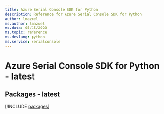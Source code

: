 ```yaml
---
title: Azure Serial Console SDK for Python
description: Reference for Azure Serial Console SDK for Python
author: lmazuel
ms.author: lmazuel
ms.data: 05/15/2023
ms.topic: reference
ms.devlang: python
ms.service: serialconsole
---
```

# Azure Serial Console SDK for Python - latest
## Packages - latest
[!INCLUDE [packages](serial-console-index.md)]